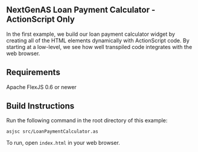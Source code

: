 ## NextGenAS Loan Payment Calculator - ActionScript Only

In the first example, we build our loan payment calculator widget by creating all of the HTML elements dynamically with ActionScript code. By starting at a low-level, we see how well transpiled code integrates with the web browser.

## Requirements

Apache FlexJS 0.6 or newer

## Build Instructions

Run the following command in the root directory of this example:

```
asjsc src/LoanPaymentCalculator.as
```

To run, open `index.html` in your web browser.